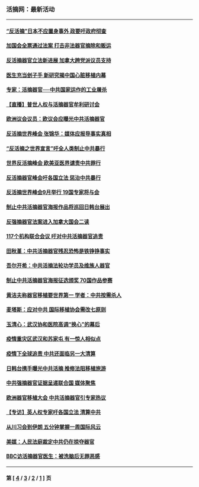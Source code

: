 ### 活摘网：最新活动
---
#### [“反活摘”日本不应置身事外 政要吁政府彻查](../../pages/nf5883/n13971188.md?05150430) 
#### [加国会全票通过法案 打击非法器官摘除和贩运](../../pages/nf5883/n13884924.md?05150430) 
#### [反活摘器官立法新进展 加拿大跨党派议员支持](../../pages/nf5883/n13876061.md?05150430) 
#### [医生充当刽子手 新研究揭中国心脏移植内幕](../../pages/nf5883/n13772291.md?05150430) 
#### [专家：活摘器官──中共国家运作的工业屠杀](../../pages/nf5883/n13761178.md?05150430) 
#### [【直播】普世人权与活摘器官牟利研讨会](../../pages/nf5883/n13425146.md?05150430) 
#### [欧洲议会议员：欧议会应曝光中共活摘器官](../../pages/nf5883/n13336571.md?05150430) 
#### [反活摘世界峰会 张锦华：媒体应报导事实真相](../../pages/nf5883/n13278502.md?05150430) 
#### [“反活摘之世界宣言”吁全人类制止中共暴行](../../pages/nf5883/n13259730.md?05150430) 
#### [世界反活摘峰会 欧美亚医界谴责中共罪行](../../pages/nf5883/n13253550.md?05150430) 
#### [反活摘器官峰会吁各国立法 惩治中共暴行](../../pages/nf5883/n13245052.md?05150430) 
#### [反活摘世界峰会9月举行 19国专家将与会](../../pages/nf5883/n13201492.md?05150430) 
#### [制止中共活摘器官海报作品将巡回日韩台展出](../../pages/nf5883/n13177791.md?05150430) 
#### [反强摘器官法案进入加拿大国会二读](../../pages/nf5883/n13033450.md?05150430) 
#### [117个机构联合会议 吁对中共活摘器官追责](../../pages/nf5883/n12775087.md?05150430) 
#### [田秋堇：中共活摘器官残忍恐怖是铁铮铮事实](../../pages/nf5883/n12702148.md?05150430) 
#### [吾尔开希：中共活摘法轮功学员及维族人器官](../../pages/nf5883/n12693197.md?05150430) 
#### [制止中共活摘器官海报征选颁奖 70国作品参赛](../../pages/nf5883/n12692050.md?05150430) 
#### [黄洁夫称器官移植要世界第一 学者：中共按需杀人](../../pages/nf5883/n12572329.md?05150430) 
#### [麦塔斯：应对中共 国际移植协会需改七原则](../../pages/nf5883/n12514711.md?05150430) 
#### [玉清心：武汉协和医院高调“换心”的幕后](../../pages/nf5883/n12298730.md?05150430) 
#### [疫情重灾区武汉和苏家屯 有一惊人相似点](../../pages/nf5883/n12150824.md?05150430) 
#### [疫情下全球追责 中共还面临另一大清算](../../pages/nf5883/n12070397.md?05150430) 
#### [日韩台携手曝光中共活摘 推修法阻移植旅游](../../pages/nf5883/n11712046.md?05150430) 
#### [中共强摘器官证据呈递联合国 媒体聚焦](../../pages/nf5883/n11546426.md?05150430) 
#### [欧洲器官移植大会 中共活摘器官引专家热议](../../pages/nf5883/n11539095.md?05150430) 
#### [【专访】英人权专家吁各国立法 清算中共](../../pages/nf5883/n11367315.md?05150430) 
#### [从川习会到伊朗 五分钟掌握一周国际风云](../../pages/nf5883/n11338520.md?05150430) 
#### [美媒：人民法庭裁定中共仍在掠夺器官](../../pages/nf5883/n11334897.md?05150430) 
#### [BBC访活摘器官医生：被洗脑后无罪恶感](../../pages/nf5883/n11335935.md?05150430) 

---
#### 第 [ [4](./4.md?05150430) / [3](./3.md?05150430) / [2](./2.md?05150430) / [1](./1.md?05150430) ] 页

